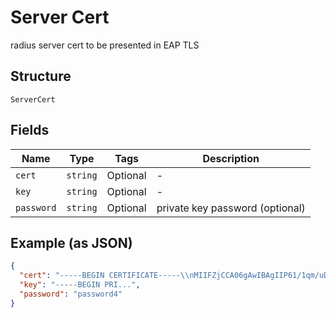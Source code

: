 
# Server Cert

radius server cert to be presented in EAP TLS

## Structure

`ServerCert`

## Fields

| Name | Type | Tags | Description |
|  --- | --- | --- | --- |
| `cert` | `string` | Optional | - |
| `key` | `string` | Optional | - |
| `password` | `string` | Optional | private key password (optional) |

## Example (as JSON)

```json
{
  "cert": "-----BEGIN CERTIFICATE-----\\nMIIFZjCCA06gAwIBAgIIP61/1qm/uDowDQYJKoZIhvcNAQELBQE\\n-----END CERTIFICATE-----",
  "key": "-----BEGIN PRI...",
  "password": "password4"
}
```

